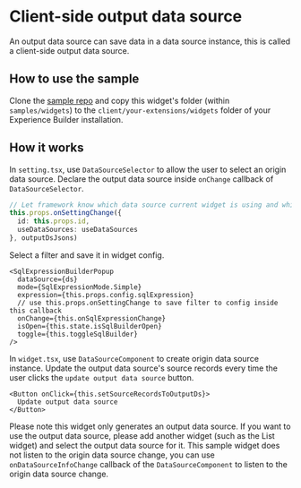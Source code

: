 # Client-side output data source

An output data source can save data in a data source instance, this is called a client-side output data source.

## How to use the sample

Clone the [sample repo](https://github.com/esri/arcgis-experience-builder-sdk-resources) and copy this widget's folder (within `samples/widgets`) to the `client/your-extensions/widgets` folder of your Experience Builder installation.

## How it works

In `setting.tsx`, use `DataSourceSelector` to allow the user to select an origin data source. Declare the output data source inside `onChange` callback of `DataSourceSelector`.

```ts
// Let framework know which data source current widget is using and which data source current widget is the output.
this.props.onSettingChange({
  id: this.props.id,
  useDataSources: useDataSources
}, outputDsJsons)
```

Select a filter and save it in widget config.

```tsx
<SqlExpressionBuilderPopup
  dataSource={ds}
  mode={SqlExpressionMode.Simple}
  expression={this.props.config.sqlExpression}
  // use this.props.onSettingChange to save filter to config inside this callback
  onChange={this.onSqlExpressionChange}
  isOpen={this.state.isSqlBuilderOpen}
  toggle={this.toggleSqlBuilder}
/>
```

In `widget.tsx`, use `DataSourceComponent` to create origin data source instance. Update the output data source's source records every time the user clicks the `update output data source` button.

```tsx
<Button onClick={this.setSourceRecordsToOutputDs}>
  Update output data source
</Button>
```

Please note this widget only generates an output data source. If you want to use the output data source, please add another widget (such as the List widget) and select the output data source for it. This sample widget does not listen to the origin data source change, you can use `onDataSourceInfoChange` callback of the `DataSourceComponent` to listen to the origin data source change.
